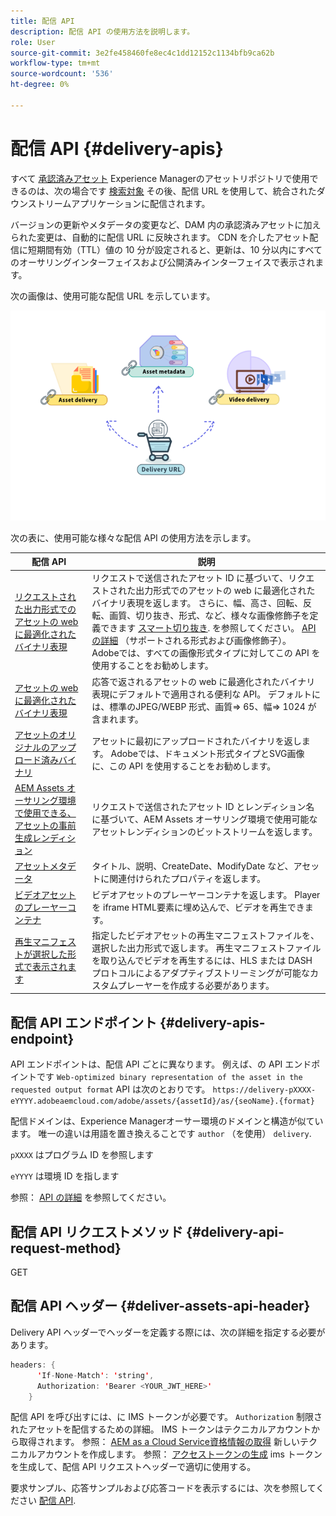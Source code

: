 ```yaml
---
title: 配信 API
description: 配信 API の使用方法を説明します。
role: User
source-git-commit: 3e2fe458460fe8ec4c1dd12152c1134bfb9ca62b
workflow-type: tm+mt
source-wordcount: '536'
ht-degree: 0%

---
```


# 配信 API {#delivery-apis}

すべて [承認済みアセット](approve-assets.md) Experience Managerのアセットリポジトリで使用できるのは、次の場合です [検索対象](search-assets-api.md) その後、配信 URL を使用して、統合されたダウンストリームアプリケーションに配信されます。

バージョンの更新やメタデータの変更など、DAM 内の承認済みアセットに加えられた変更は、自動的に配信 URL に反映されます。 CDN を介したアセット配信に短期間有効（TTL）値の 10 分が設定されると、更新は、10 分以内にすべてのオーサリングインターフェイスおよび公開済みインターフェイスで表示されます。

次の画像は、使用可能な配信 URL を示しています。

![配信 API](assets/delivery-url.png)

次の表に、使用可能な様々な配信 API の使用方法を示します。

| 配信 API | 説明 |
|---|---|
| [リクエストされた出力形式でのアセットの web に最適化されたバイナリ表現](https://adobe-aem-assets-delivery-experimental.redoc.ly/#operation/getAssetSeoFormat) | リクエストで送信されたアセット ID に基づいて、リクエストされた出力形式でのアセットの web に最適化されたバイナリ表現を返します。 さらに、幅、高さ、回転、反転、画質、切り抜き、形式、など、様々な画像修飾子を定義できます [スマート切り抜き](/help/assets/dynamic-media/image-profiles.md). を参照してください。 [API の詳細](https://adobe-aem-assets-delivery-experimental.redoc.ly/#operation/getAssetSeoFormat) （サポートされる形式および画像修飾子）。<br>Adobeでは、すべての画像形式タイプに対してこの API を使用することをお勧めします。 |
| [アセットの web に最適化されたバイナリ表現](https://adobe-aem-assets-delivery-experimental.redoc.ly/#operation/getAsset) | 応答で返されるアセットの web に最適化されたバイナリ表現にデフォルトで適用される便利な API。 デフォルトには、標準のJPEG/WEBP 形式、画質=> 65、幅=> 1024 が含まれます。 |
| [アセットのオリジナルのアップロード済みバイナリ](https://adobe-aem-assets-delivery-experimental.redoc.ly/#operation/getAssetOriginal) | アセットに最初にアップロードされたバイナリを返します。 Adobeでは、ドキュメント形式タイプとSVG画像に、この API を使用することをお勧めします。 |
| [AEM Assets オーサリング環境で使用できる、アセットの事前生成レンディション](https://adobe-aem-assets-delivery-experimental.redoc.ly/#operation/getAssetRendition) | リクエストで送信されたアセット ID とレンディション名に基づいて、AEM Assets オーサリング環境で使用可能なアセットレンディションのビットストリームを返します。 |
| [アセットメタデータ](https://adobe-aem-assets-delivery-experimental.redoc.ly/#operation/getAssetMetadata) | タイトル、説明、CreateDate、ModifyDate など、アセットに関連付けられたプロパティを返します。 |
| [ビデオアセットのプレーヤーコンテナ](https://adobe-aem-assets-delivery-experimental.redoc.ly/#operation/videoPlayerDelivery) | ビデオアセットのプレーヤーコンテナを返します。 Player を iframe HTML要素に埋め込んで、ビデオを再生できます。 |
| [再生マニフェストが選択した形式で表示されます](https://adobe-aem-assets-delivery-experimental.redoc.ly/#operation/videoManifestDelivery) | 指定したビデオアセットの再生マニフェストファイルを、選択した出力形式で返します。 再生マニフェストファイルを取り込んでビデオを再生するには、HLS または DASH プロトコルによるアダプティブストリーミングが可能なカスタムプレーヤーを作成する必要があります。 |

## 配信 API エンドポイント {#delivery-apis-endpoint}

API エンドポイントは、配信 API ごとに異なります。 例えば、の API エンドポイントです `Web-optimized binary representation of the asset in the requested output format` API は次のとおりです。
`https://delivery-pXXXX-eYYYY.adobeaemcloud.com/adobe/assets/{assetId}/as/{seoName}.{format}`

配信ドメインは、Experience Managerオーサー環境のドメインと構造が似ています。 唯一の違いは用語を置き換えることです `author` （を使用） `delivery`.

`pXXXX` はプログラム ID を参照します

`eYYYY` は環境 ID を指します

参照： [API の詳細](https://adobe-aem-assets-delivery-experimental.redoc.ly/#tag/Assets) を参照してください。

## 配信 API リクエストメソッド {#delivery-api-request-method}

GET

## 配信 API ヘッダー {#deliver-assets-api-header}

Delivery API ヘッダーでヘッダーを定義する際には、次の詳細を指定する必要があります。

```java
headers: {
      'If-None-Match': 'string',
      Authorization: 'Bearer <YOUR_JWT_HERE>'
    }
```

配信 API を呼び出すには、に IMS トークンが必要です。 `Authorization` 制限されたアセットを配信するための詳細。 IMS トークンはテクニカルアカウントから取得されます。 参照： [AEM as a Cloud Service資格情報の取得](https://experienceleague.adobe.com/docs/experience-manager-cloud-service/content/implementing/developing/generating-access-tokens-for-server-side-apis.html?lang=en#fetch-the-aem-as-a-cloud-service-credentials) 新しいテクニカルアカウントを作成します。 参照： [アクセストークンの生成](https://experienceleague.adobe.com/docs/experience-manager-cloud-service/content/implementing/developing/generating-access-tokens-for-server-side-apis.html?lang=en#generating-the-access-token) ims トークンを生成して、配信 API リクエストヘッダーで適切に使用する。

要求サンプル、応答サンプルおよび応答コードを表示するには、次を参照してください [配信 API](https://adobe-aem-assets-delivery-experimental.redoc.ly/#operation/getAssetSeoFormat).
